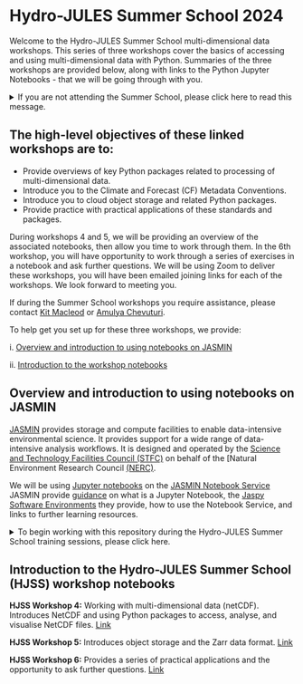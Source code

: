 # Hydro-JULES Summer School 2024

Welcome to the Hydro-JULES Summer School multi-dimensional data workshops. This series of three workshops cover the basics of accessing and using multi-dimensional data with Python. Summaries of the three workshops are provided below, along with links to the Python Jupyter Notebooks - that we will be going through with you. 

<details>
    <summary>If you are not attending the Summer School, please click here to read this message.</summary>
These notebooks were provided as part of the Hydro-JULES summer school. This guidance was written for taking the participants through these notebooks using the JASMIN Notebook Service, where they would have access to the data. You are very welcome to go through these notebooks in your own time. These workshops are based on several excellent tutorials, which you will find links to.
    
[JULES](https://jules.jchmr.org/) is a community land surface model that is used both as a standalone model and as the land surface component in the Met Office Unified Model. JULES has been developed by a wide community of UK researchers, coordinated by UKMO and UKCEH. By allowing different land surface processes (surface energy balance, hydrological cycle, carbon cycle, dynamic vegetation, etc.) to interact with each other, JULES provides a framework to assess the impact of modifying a particular process on the ecosystem as a whole, e.g. the impact of climate change on hydrology, and to study potential feedbacks.
</details>


## The high-level objectives of these linked workshops are to:
- Provide overviews of key Python packages related to processing of multi-dimensional data.
- Introduce you to the Climate and Forecast (CF) Metadata Conventions.
- Introduce you to cloud object storage and related Python packages.
- Provide practice with practical applications of these standards and packages.

During workshops 4 and 5, we will be providing an overview of the associated notebooks, then allow you time to work through them. In the 6th workshop, you will have opportunity to work through a series of exercises in a notebook and ask further questions. We will be using Zoom to deliver these workshops, you will have been emailed joining links for each of the workshops. We look forward to meeting you.

If during the Summer School workshops you require assistance, please contact [Kit Macleod](mailto:kitmac@ceh.ac.uk) or [Amulya Chevuturi](mailto:amuche@ceh.ac.uk). 

To help get you set up for these three workshops, we provide:

i. [Overview and introduction to using notebooks on JASMIN](#overview-and-introduction-to-using-notebooks-on-jasmin)

ii. [Introduction to the workshop notebooks](#introduction-to-the-workshop-notebooks)


## Overview and introduction to using notebooks on JASMIN
[JASMIN](https://jasmin.ac.uk/) provides storage and compute facilities to enable data-intensive environmental science. It provides support for a wide range of data-intensive analysis workflows. It is designed and operated by the [Science and Technology Facilities Council (STFC)](https://www.ukri.org/councils/stfc/) on behalf of the [Natural Environment Research Council [(NERC)](https://www.ukri.org/councils/nerc/). 

We will be using [Jupyter notebooks](https://jupyter.org/) on the [JASMIN Notebook Service](https://notebooks.jasmin.ac.uk/) JASMIN provide [guidance](https://help.jasmin.ac.uk/docs/interactive-computing/jasmin-notebooks-service/) on what is a Jupyter Notebook, the [Jaspy Software Environments](https://help.jasmin.ac.uk/docs/software-on-jasmin/jaspy-envs/) they provide, how to use the Notebook Service, and links to further learning resources.

<details>
 <summary>To begin working with this repository during the Hydro-JULES Summer School training sessions, please click here.</summary>
    
 * Log in to [JASMIN Notebook Service](https://notebooks.jasmin.ac.uk/)    
 * In your JASMIN home directory click on the "Git" tab on your JupyterLab, and select "Clone a Repository" option.
 * In the subsequent window put in the GitHub repository address https://github.com/hydro-jules/school.git and tick the download repository option, before selecting the "clone" option.
 * It takes up to a few minutes for the repository to clone and once successful, you have a directory named "school" in your File Browser navigator on the left.
 * To run any of the notebooks within the repository, please use the kernel option *Python 3 + Jaspy Kernel*. 
</details>

## Introduction to the Hydro-JULES Summer School (HJSS) workshop notebooks

**HJSS Workshop 4:** Working with multi-dimensional data (netCDF). Introduces NetCDF and using Python packages to access, analyse, and visualise NetCDF files. [Link](https://github.com/hydro-jules/school/tree/main/HJSS_Workshop-4)

**HJSS Workshop 5:** Introduces object storage and the Zarr data format. [Link](https://github.com/hydro-jules/school/tree/main/HJSS_Workshop-5)

**HJSS Workshop 6:** Provides a series of practical applications and the opportunity to ask further questions. [Link](https://github.com/hydro-jules/school/tree/main/HJSS_Workshop-6)
